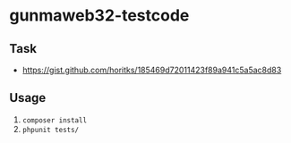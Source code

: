 # gunmaweb32-testcode
## Task
- https://gist.github.com/horitks/185469d72011423f89a941c5a5ac8d83

## Usage
1. `composer install`
1. `phpunit tests/`